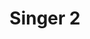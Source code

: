 ---
weight: 1
images:
- /images/photos/20230405 - Sortie Photo - Stéphane G. - 0056.jpg
title: Singer 2
tags:
- portrait
---